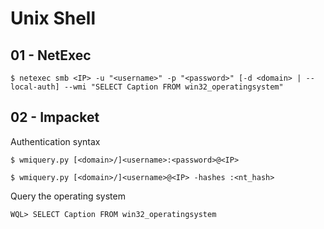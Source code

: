 # Unix Shell

## 01 - NetExec

```
$ netexec smb <IP> -u "<username>" -p "<password>" [-d <domain> | --local-auth] --wmi "SELECT Caption FROM win32_operatingsystem"
```

## 02 - Impacket

Authentication syntax

```
$ wmiquery.py [<domain>/]<username>:<password>@<IP>

$ wmiquery.py [<domain>/]<username>@<IP> -hashes :<nt_hash>
```

Query the operating system

```
WQL> SELECT Caption FROM win32_operatingsystem
```